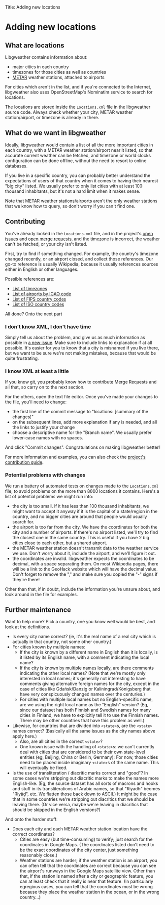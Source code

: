 Title: Adding new locations

# Adding new locations

## What are locations

Libgweather contains information about:

- major cities in each country
- timezones for those cities as well as countries
- [METAR](https://en.wikipedia.org/wiki/METAR) weather stations, attached to
  airports

For cities which aren't in the list, and if you're connected to the Internet,
libgweather also uses OpenStreetMap's Nominatim service to search for
locations.

The locations are stored inside the `Locations.xml` file in the libgweather
source code. Always check whether your city, METAR weather station/airport, or
timezone is already in there.

## What do we want in libgweather

Ideally, libgweather would contain a list of all the more important cities in
each country, with a METAR weather station/airport near it listed, so that
accurate current weather can be fetched, and timezone or world clocks
configuration can be done offline, without the need to resort to online
databases.

If you live in a specific country, you can probably better understand the
expectations of users of that country when it comes to having their nearest
"big city" listed. We usually prefer to only list cities with at least 100
thousand inhabitants, but it's not a hard limit when it makes sense.

Note that METAR weather stations/airports aren't the only weather stations that
we know how to query, so don't worry if you can't find one.

## Contributing

You've already looked in the `Locations.xml` file, and in the project's
[open issues](https://gitlab.gnome.org/GNOME/libgweather/issues) and
[open merge requests](https://gitlab.gnome.org/GNOME/libgweather/merge_requests),
and the timezone is incorrect, the weather can't be fetched, or your city isn't
listed.

First, try to find if something changed. For example, the country's timezone
changed recently, or an airport closed, and collect those references. Our go-to
reference is usually Wikipedia, because it usually references sources either in
English or other languages.

Possible references are:

- [List of timezones](https://en.wikipedia.org/wiki/List_of_tz_database_time_zones)
- [List of airports by ICAO code](https://en.wikipedia.org/wiki/ICAO_airport_code)
- [List of FIPS country codes](https://en.wikipedia.org/wiki/List_of_FIPS_country_codes)
- [List of ISO country codes](https://en.wikipedia.org/wiki/ISO_3166-1#Current_codes)

All done? Onto the next part

### I don't know XML, I don't have time

Simply tell us about the problem, and give us as much information as possible
in [a new issue](https://gitlab.gnome.org/GNOME/libgweather/-/issues/). Make
sure to include links to explanation if at all possible. It's easier for you to
know that a city is misnamed if you live there, but we want to be sure we're
not making mistakes, because that would be quite frustrating.

### I know XML at least a little

If you know git, you probably know how to contribute Merge Requests and all
that, so carry on to the next section.

For the others, open the text file editor. Once you've made your changes to the
file, you'll need to change:

- the first line of the commit message to "locations: [summary of the changes]"
- on the subsequent lines, add more explanation if any is needed, and all the
  links to justify your change
- choose a descriptive name for the "Branch name". We usually prefer lower-case
  names with no spaces.

And click "Commit changes". Congratulations on making libgweather better!

For more information and examples, you can also check the [project's
contribution guide](https://gitlab.gnome.org/GNOME/libgweather/-/blob/main/CONTRIBUTING.md).

### Potential problems with changes

We run a battery of automated tests on changes made to the `Locations.xml`
file, to avoid problems on the more than 8000 locations it contains. Here's a
list of potential problems we might run into:

- the city is too small. If it has less than 100 thousand inhabitants, we might
  want to accept it anyway if it is the capital of a state/region in the
  country, and no bigger cities are around that people would usually search
  for.
- the airport is too far from the city. We have the coordinates for both the
  city and a number of airports. If there's no airport listed, we'll try to
  find the closest one in the same country. This is useful if you have 2 big
  cities close to each other, but a shared airport.
- the METAR weather station doesn't transmit data to the weather service we
  use. Don't worry about it, include the airport, and we'll figure it out.
- the coordinates are invalid. libgweather expects the coordinates to be
  decimal, with a space separating them. On most Wikipedia pages, there will be
  a link to the GeoHack website which will have the decimal value. Don't
  forget to remove the "," and make sure you copied the "-" signs if they're
  there!

Other than that, if in doubt, include the information you're unsure about, and
look around in the file for examples.

## Further maintenance

Want to help more? Pick a country, one you know well would be best, and look at
the definitions.

- Is every city name correct? (ie, it's the real name of a real city which is
  actually in that country, not some other country.)
- For cities known by multiple names:
  - If the city is known by a different name in English than it is locally, is
    it listed by its English name, with a comment indicating the local name?
  - If the city is known by multiple names locally, are there comments
    indicating the other local names? (Note that we're mostly only interested
    in local names; it's generally not interesting to have comments giving
    alternative foreign names for the city, except in the case of cities like
    Gdańsk/Danzig or Kaliningrad/Königsberg that have very conspicuously
    changed names over the centuries.)
  - For cities with multiple local names but no English-specific name, are we
    using the right local name as the "English" version? (Eg, since our dataset
    has both Finnish and Swedish names for many cities in Finland, we have to
    explicitly tell it to use the Finnish names. There may be other countries
    that have this problem as well.)
- Likewise, for countries that are divided into `<state>`s, are the `<state>`
  names correct? (Basically all the same issues as the city names above apply
  here.)
  - Also, are all cities in the correct `<state>`?
  - One known issue with the handling of `<state>`s: we can't currently deal
    with cities that are considered to be their own state-level entities (eg,
    Beijing, China or Berlin, Germany); For now, those cities need to be placed
    inside imaginary `<state>`s of the same name. This will eventually be
    fixed.
- Is the use of transliteration / diacritic marks correct and "good"? In some
  cases we're stripping out diacritic marks to make the names more
  English-like. (Eg, the source dataset has all sorts of macrons and hooks and
  stuff in its transliterations of Arabic names, so that "Riyadh" beomes
  "Riyāḑ", etc. We flatten those back down to ASCII.) It might be the case that
  in some countries we're stripping out diacritics that we should be leaving
  there. (Or vice versa, maybe we're leaving in diacritics that should be
  skipped in the English versions?)

And onto the harder stuff:

- Does each city and each METAR weather station location have the correct
  coordinates?
  - Cities are easy (but time-consuming) to verify; just search for the
    coordinates in Google Maps. (The coordinates listed don't need to be the
    exact coordinates of the city center, just something reasonably close.)
  - Weather stations are harder; if the weather station is an airport, you can
    often tell that the coordinates are correct because you can see the
    airport's runways in the Google Maps satellite view. Other than that, if
    the station is named after a city or geographic feature, you can at least
    check that it really is near that feature. (In particularly egregious
    cases, you can tell that the coordinates must be wrong because they place
    the weather station in the ocean, or in the wrong country...)
